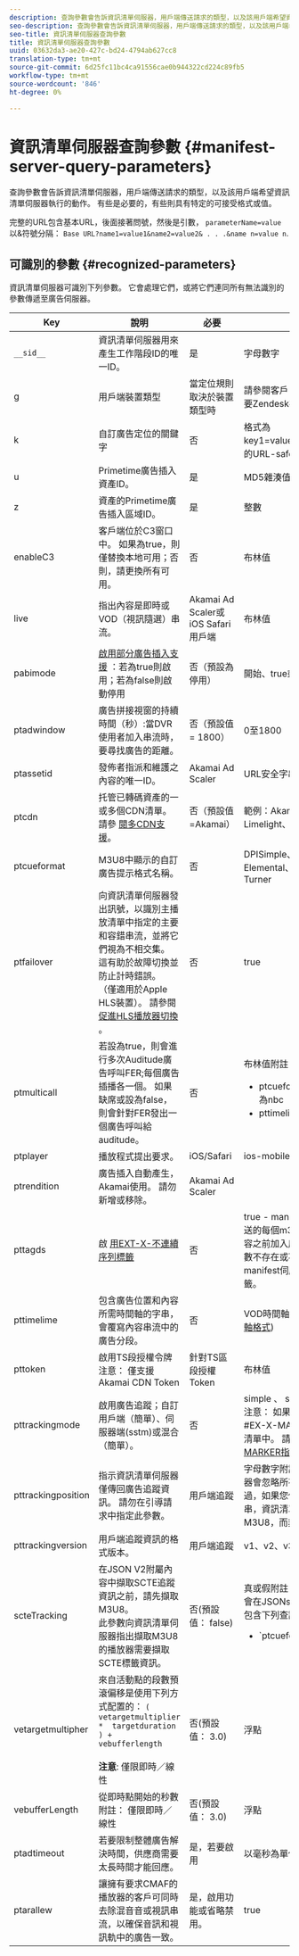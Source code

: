 ```yaml
---
description: 查詢參數會告訴資訊清單伺服器，用戶端傳送請求的類型，以及該用戶端希望資訊清單伺服器執行的動作。 有些是必要的，有些則具有特定的可接受格式或值。
seo-description: 查詢參數會告訴資訊清單伺服器，用戶端傳送請求的類型，以及該用戶端希望資訊清單伺服器執行的動作。 有些是必要的，有些則具有特定的可接受格式或值。
seo-title: 資訊清單伺服器查詢參數
title: 資訊清單伺服器查詢參數
uuid: 03632da3-ae20-427c-bd24-4794ab627cc8
translation-type: tm+mt
source-git-commit: 6d25fc11bc4ca91556cae0b944322cd224c89fb5
workflow-type: tm+mt
source-wordcount: '846'
ht-degree: 0%

---
```



# 資訊清單伺服器查詢參數 {#manifest-server-query-parameters}

查詢參數會告訴資訊清單伺服器，用戶端傳送請求的類型，以及該用戶端希望資訊清單伺服器執行的動作。 有些是必要的，有些則具有特定的可接受格式或值。

完整的URL包含基本URL，後面接著問號，然後是引數， `parameterName=value` 以&amp;符號分隔： `Base URL?name1=value1&name2=value2& . . .&name n=value n`.

## 可識別的參數 {#recognized-parameters}

資訊清單伺服器可識別下列參數。 它會處理它們，或將它們連同所有無法識別的參數傳遞至廣告伺服器。

| Key | 說明 | 必要 | 有效值 |
|--- |--- |--- |--- |
| `__sid__` | 資訊清單伺服器用來產生工作階段ID的唯一ID。 | 是 | 字母數字 |
| g | 用戶端裝置類型 | 當定位規則取決於裝置類型時 | 請參閱客戶 [端類型清單](https://adobeprimetime.zendesk.com) （需要Zendesk存取） |
| k | 自訂廣告定位的關鍵字 | 否 | 格式為key1=value1;key2=value2；的URL-safe字串。.. |
| u | Primetime廣告插入資產ID。 | 是 | MD5雜湊值 |
| z | 資產的Primetime廣告插入區域ID。 | 是 | 整數 |
| enableC3 | 客戶端位於C3窗口中。 如果為true，則僅替換本地可用；否則，請更換所有可用。 | 否 | 布林值 |
| live | 指出內容是即時或VOD（視訊隨選）串流。 | Akamai Ad Scaler或iOS Safari用戶端 | 布林值 |
| pabimode | [啟用部分廣告插入支援](../../msapi-topics/ms-insert-ads/partial-ad-break-insetion.md) ：若為true則啟用；若為false則啟動停用 | 否（預設為停用） | 開始、true或false |
| ptadwindow | 廣告拼接視窗的持續時間（秒）:當DVR使用者加入串流時，要尋找廣告的距離。 | 否（預設值= 1800） | 0至1800 |
| ptassetid | 發佈者指派和維護之內容的唯一ID。 | Akamai Ad Scaler | URL安全字串 |
| ptcdn | 托管已轉碼資產的一或多個CDN清單。 請參 [閱多CDN支援](../../creative-repackaging-service/multi-cdn-supportt.md)。 | 否（預設值=Akamai） | 範例：Akamai、Level3、Limelight、Comcast |
| ptcueformat | M3U8中顯示的自訂廣告提示格式名稱。 | 否 | DPISimple、DPIScte35、Elemental、NBC、NFL或Turner |
| ptfailover | 向資訊清單伺服器發出訊號，以識別主播放清單中指定的主要和容錯串流，並將它們視為不相交集。 這有助於故障切換並防止計時錯誤。 （僅適用於Apple HLS裝置）。 請參閱 [促進HLS播放器切換](../../msapi-topics/ms-insert-ads/hls-switching-to-failover.md) 。 | 否 | true |
| ptmulticall | 若設為true，則會進行多次Auditude廣告呼叫FER;每個廣告插播各一個。  如果缺席或設為false，則會針對FER發出一個廣告呼叫給auditude。 | 否 | 布林值附註： 下列需求： <ul><li>ptcueformat參數必須設定為nbc</li><li>pttimeline參數會被忽略。</li></ul> |
| ptplayer | 播放程式提出要求。 | iOS/Safari | ios-mobileweb |
| ptrendition | 廣告插入自動產生，Akamai使用。 請勿新增或移除。 | Akamai Ad Scaler |  |
| pttagds | 啟 [用EXT-X-不連續序列標籤](https://tools.ietf.org/html/draft-pantos-http-live-streaming-19#section-4.3.3.3) | 否 | true - manifest伺服器在其傳送的每個m3u8檔案中，在內容之前加入序列標籤；如果參數不存在或不是true，則manifest伺服器不包含序列標籤。 |
| pttimelime | 包含廣告位置和內容所需時間軸的字串，會覆寫內容串流中的廣告分段。 | 否 | VOD時間軸(請參 [閱VOD時間軸格式](../../msapi-topics/ms-changes-vod-timeline/ms-api-timeline-format.md)) |
| pttoken | 啟用TS段授權令牌注意： 僅支援Akamai CDN Token | 針對TS區段授權Token | 布林值 |
| pttrackingmode | 啟用廣告追蹤；自訂用戶端（簡單）、伺服器端(sstm)或混合（簡單）。 | 否 | simple 、 sstm或simplesstm注意： 如果未包含此參數，則#EX-X-MARKER會插入資訊清單中。 請參 [閱EXT-X-MARKER指令](../../msapi-topics/ms-at-effectiveness/ms-api-playlists.md)。 |
| pttrackingposition | 指示資訊清單伺服器僅傳回廣告追蹤資訊。 請勿在引導請求中指定此參數。 | 用戶端追蹤 | 字母數字附註： 資訊清單伺服器會忽略所有傳遞的值。 不過，如果您傳遞空字串或空字串，資訊清單伺服器會傳回M3U8，而非追蹤資訊。 |
| pttrackingversion | 用戶端追蹤資訊的格式版本。 | 用戶端追蹤 | v1、v2、v3或vmap |
| scteTracking | 在JSON V2附屬內容中擷取SCTE追蹤資訊之前，請先擷取M3U8。  <br/>此參數向資訊清單伺服器指出擷取M3U8的播放器需要擷取SCTE標籤資訊。 | 否(預設值： false) | 真或假附註： SCTE-35資料會在JSONsidecar中傳回，並包含下列查詢參數值組合： <ul><li>`ptcueformat=turner | elemental | nfl | DPIScte35` </li><li>pttrackingversion=v2 </li><li>scteTracking=true</li></ul> |
| vetargetmultipher | 來自活動點的段數預滾偏移是使用下列方式配置的：  `(  vetargetmultiplier  *  targetduration ) +  vebufferlength`  <br/><br/>**注意**: 僅限即時／線性 | 否(預設值： 3.0) | 浮點 |
| vebufferLength | 從即時點開始的秒數附註： 僅限即時／線性 | 否(預設值： 3.0) | 浮點 |
| ptadtimeout | 若要限制整體廣告解決時間，供應商需要太長時間才能回應。 | 是，若要啟用 | 以毫秒為單位的值 |
| ptarallew | 讓擁有要求CMAF的播放器的客戶可同時去除混音音或視訊串流，以確保音訊和視訊軌中的廣告一致。 | 是，啟用功能或省略禁用。 | true |
